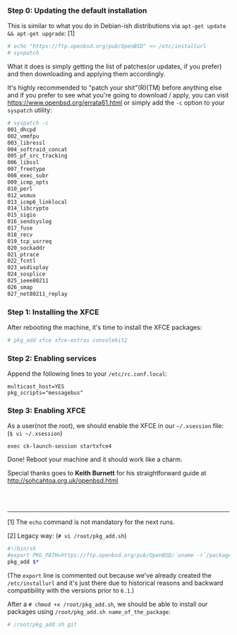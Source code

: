 
### Step 0: Updating the default installation

This is similar to what you do in Debian-ish distributions via
 `apt-get update && apt-get upgrade`: [1]

```sh
# echo "https://ftp.openbsd.org/pub/OpenBSD" >> /etc/installurl
# syspatch
```

What it does is simply getting the list of patches(or updates, if you prefer)
 and then downloading and applying them accordingly. 

It's highly recommended to "patch your shit"(R)(TM) before anything else and
 if you prefer to see what you're going to download / apply, you can visit
<a href="https://www.openbsd.org/errata61.html" target="_blank">https://www.openbsd.org/errata61.html</a>
 or simply add the `-c` option to your `syspatch` utility:

```sh
# syspatch -c                                                                  
001_dhcpd
002_vmmfpu
003_libressl
004_softraid_concat
005_pf_src_tracking
006_libssl
007_freetype
008_exec_subr
009_icmp_opts
010_perl
012_wsmux
013_icmp6_linklocal
014_libcrypto
015_sigio
016_sendsyslog
017_fuse
018_recv
019_tcp_usrreq
020_sockaddr
021_ptrace
022_fcntl
023_wsdisplay
024_sosplice
025_ieee80211
026_smap
027_net80211_replay
```

### Step 1: Installing the XFCE

After rebooting the machine, it's time to install the XFCE packages:

```sh
# pkg_add xfce xfce-extras consolekit2
```

### Step 2: Enabling services

Append the following lines to your `/etc/rc.conf.local`:

```
multicast_host=YES
pkg_scripts="messagebus"
```

### Step 3: Enabling XFCE

As a user(not the root), we should enable the XFCE in our `~/.xsession` file:
 (`$ vi ~/.xsession`)

```
exec ck-launch-session startxfce4
```

Done! Reboot your machine and it should work like a charm.

Special thanks goes to **Keith Burnett** for his straightforward guide at
<a href="http://sohcahtoa.org.uk/openbsd.html" target="_blank">http://sohcahtoa.org.uk/openbsd.html</a>

<br />
<br />
<hr />

[1] The `echo` command is not mandatory for the next runs.

[2] Legacy way: (`# vi /root/pkg_add.sh`)

```sh
#!/bin/sh
#export PKG_PATH=https://ftp.openbsd.org/pub/OpenBSD/`uname -r`/packages/`uname -m`/
pkg_add $*
```
(The `export` line is commented out because we've already created the
 `/etc/installurl` and it's just there due to historical reasons and backward
 compatibility with the versions prior to `6.1`.)

After a `# chmod +x /root/pkg_add.sh`, we should be able to install our packages
 using `/root/pkg_add.sh name_of_the_package`:

```sh
# /root/pkg_add.sh git
```
